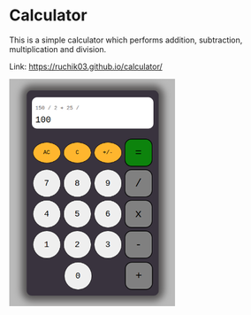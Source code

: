  # Calculator
 This is a simple calculator which performs addition, subtraction, multiplication and division.
 
 Link: https://ruchik03.github.io/calculator/
 
 <img src = "OutputImage/calculator.png" width = "300" align="center" >
 


